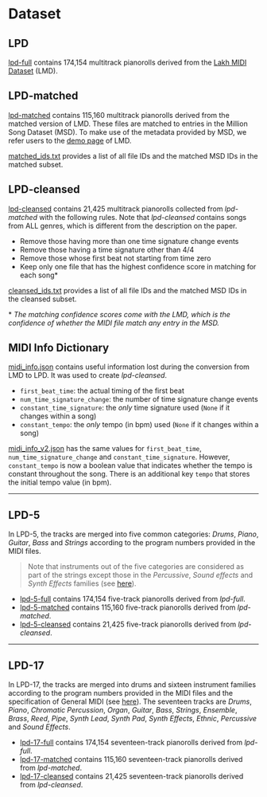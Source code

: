 # Dataset

## LPD

[lpd-full](https://ucsdcloud-my.sharepoint.com/:u:/g/personal/h3dong_ucsd_edu/EdbL-YEk6n5PsBsUiy4WNCEBIF7i9ODsH709TI8BgeQc7g?e=jh9WEI)
contains 174,154 multitrack pianorolls derived from the
[Lakh MIDI Dataset](http://colinraffel.com/projects/lmd/) (LMD).

## LPD-matched

[lpd-matched](https://ucsdcloud-my.sharepoint.com/:u:/g/personal/h3dong_ucsd_edu/ETLEA8kl0TlBjl6ckYW_tfMB5X09pPLgNJnUgdHqXgjY0A?e=785xwp)
contains 115,160 multitrack pianorolls derived from the matched version of LMD.
These files are matched to entries in the Million Song Dataset (MSD). To make
use of the metadata provided by MSD, we refer users to the
[demo page](http://colinraffel.com/projects/lmd/) of LMD.

[matched_ids.txt](https://ucsdcloud-my.sharepoint.com/:t:/g/personal/h3dong_ucsd_edu/EacvvyoMWYREgAJQ4sZPsCwB31rdpyo-scvts-BWBx4xtg?e=aN0Jqm)
provides a list of all file IDs and the matched MSD IDs in the matched subset.

## LPD-cleansed

[lpd-cleansed](https://ucsdcloud-my.sharepoint.com/:u:/g/personal/h3dong_ucsd_edu/EejJ_myDTa9Jsiswlk5DqHoByCaZygtKqDL2BYEXT6AD5w?e=JYe0j8)
contains 21,425 multitrack pianorolls collected from _lpd-matched_ with the
following rules. Note that _lpd-cleansed_ contains songs from ALL genres, which
is different from the description on the paper.

- Remove those having more than one time signature change events
- Remove those having a time signature other than 4/4
- Remove those whose first beat not starting from time zero
- Keep only one file that has the highest confidence score in matching for each
  song\*

[cleansed_ids.txt](https://ucsdcloud-my.sharepoint.com/:t:/g/personal/h3dong_ucsd_edu/EfmNwSfQ0yhIobAwvFY7kysBpmgTIuFXqL8klAeS6IN_zQ?e=Nxiy75)
provides a list of all file IDs and the matched MSD IDs in the cleansed subset.

\* _The matching confidence scores come with the LMD, which is the confidence of
whether the MIDI file match any entry in the MSD._

## MIDI Info Dictionary

[midi_info.json](https://ucsdcloud-my.sharepoint.com/:u:/g/personal/h3dong_ucsd_edu/EVIrPx2DgztEuKCHEgfyoSkBQrIVbbHbShcxZD406_LCTQ?e=IVhn0r)
contains useful information lost during the conversion from LMD to LPD. It was
used to create _lpd-cleansed_.

- `first_beat_time`: the actual timing of the first beat
- `num_time_signature_change`: the number of time signature change events
- `constant_time_signature`: the _only_ time signature used (`None` if it
  changes within a song)
- `constant_tempo`: the _only_ tempo (in bpm) used (`None` if it changes within
  a song)

[midi_info_v2.json](https://ucsdcloud-my.sharepoint.com/:u:/g/personal/h3dong_ucsd_edu/EeCuOWLxyRlIkRVHFdyURokBASAhkkoh9A82DEgBzc69cQ?e=jMpdcp)
has the same values for `first_beat_time`, `num_time_signature_change` and
`constant_time_signature`. However, `constant_tempo` is now a boolean value that
indicates whether the tempo is constant throughout the song. There is an
additional key `tempo` that stores the initial tempo value (in bpm).

---

## LPD-5

In LPD-5, the tracks are merged into five common categories: _Drums_, _Piano_,
_Guitar_, _Bass_ and _Strings_ according to the program numbers provided in the
MIDI files.

> Note that instruments out of the five categories are considered as part of the
strings except those in the _Percussive_, _Sound effects_ and _Synth Effects_
families (see [here](https://en.wikipedia.org/wiki/General_MIDI#Program_change_events)).

- [lpd-5-full](https://ucsdcloud-my.sharepoint.com/:u:/g/personal/h3dong_ucsd_edu/EWaJUNAZJv1Gs9Z_qGaZ23EBt9VEfPB12z2uyq05g75XSA?e=b1QgOP)
  contains 174,154 five-track pianorolls derived from _lpd-full_.
- [lpd-5-matched](https://ucsdcloud-my.sharepoint.com/:u:/g/personal/h3dong_ucsd_edu/EYUdm4cUfaJHtbON5KSSJAkB96HLGgKC18MbvI1UbU4SMA?e=c0eWRw)
  contains 115,160 five-track pianorolls derived from _lpd-matched_.
- [lpd-5-cleansed](https://ucsdcloud-my.sharepoint.com/:u:/g/personal/h3dong_ucsd_edu/Ebu0hMewNeRPs7wIHB0SPyIBoFuC1-rAU5yUK5q2flt1BA?e=uDLp37)
  contains 21,425 five-track pianorolls derived from _lpd-cleansed_.

---

## LPD-17

In LPD-17, the tracks are merged into drums and sixteen instrument families
according to the program numbers provided in the MIDI files and the
specification of General MIDI (see [here](https://en.wikipedia.org/wiki/General_MIDI#Program_change_events)).
The seventeen tracks are _Drums_, _Piano_, _Chromatic Percussion_, _Organ_,
_Guitar_, _Bass_, _Strings_, _Ensemble_, _Brass_, _Reed_, _Pipe_, _Synth Lead_,
_Synth Pad_, _Synth Effects_, _Ethnic_, _Percussive_ and _Sound Effects_.

- [lpd-17-full](https://ucsdcloud-my.sharepoint.com/:u:/g/personal/h3dong_ucsd_edu/EeGavVQ3QHtFg9PF6Kr-4-0BMzfIl5Tm4XEuhls_bCRHlQ?e=jUPrWH)
  contains 174,154 seventeen-track pianorolls derived from _lpd-full_.
- [lpd-17-matched](https://ucsdcloud-my.sharepoint.com/:u:/g/personal/h3dong_ucsd_edu/ESTv8JEAKTFJhQD2oWowlYcB8Kk4iw1rpM6Rn1PIILwMww?e=GjpQnW)
  contains 115,160 seventeen-track pianorolls derived from _lpd-matched_.
- [lpd-17-cleansed](https://ucsdcloud-my.sharepoint.com/:u:/g/personal/h3dong_ucsd_edu/EdaJWG-GdP1Kng2FRuFAHJkB7RF1koJsm0-g2d5AaUhi-A?e=2Xp9fF)
  contains 21,425 seventeen-track pianorolls derived from _lpd-cleansed_.
